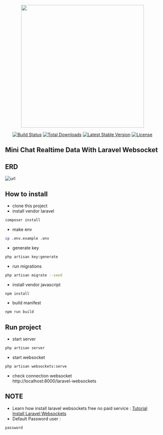 <p align="center"><a href="https://laravel.com" target="_blank"><img src="https://raw.githubusercontent.com/laravel/art/master/logo-lockup/5%20SVG/2%20CMYK/1%20Full%20Color/laravel-logolockup-cmyk-red.svg" width="400"></a></p>

<p align="center">
<a href="https://travis-ci.org/laravel/framework"><img src="https://travis-ci.org/laravel/framework.svg" alt="Build Status"></a>
<a href="https://packagist.org/packages/laravel/framework"><img src="https://img.shields.io/packagist/dt/laravel/framework" alt="Total Downloads"></a>
<a href="https://packagist.org/packages/laravel/framework"><img src="https://img.shields.io/packagist/v/laravel/framework" alt="Latest Stable Version"></a>
<a href="https://packagist.org/packages/laravel/framework"><img src="https://img.shields.io/packagist/l/laravel/framework" alt="License"></a>
</p>

## Mini Chat Realtime Data With Laravel Websocket

## ERD
![url](https://res.cloudinary.com/dk0053zbe/image/upload/v1658935067/chat-erd_lnsnvt.jpg)

## How to install
- clone this project
- install vendor laravel
```bash
composer install
```
- make env
```bash
cp .env.example .env
```
- generate key
```bash
php artisan key:generate
```
- run migrations
```bash
php artisan migrate --seed
```
- install vendor javascript
```bash
npm install
```
- build manifest
```bash
npm run build
```
## Run project
- start server
```bash
php artisan server
```
- start websocket
```bash
php artisan websockets:serve
```
- check connection websocket <br>
http://localhost:8000/laravel-websockets
## NOTE
- Learn how install laravel websockets free no paid service : 
[Tutorial Install Laravel Websockets](https://www.youtube.com/watch?v=w8rj1C0fLgw)
- Default Password user : <br>
```php
password
```

